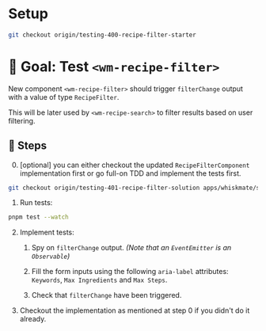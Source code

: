 # Setup

```sh
git checkout origin/testing-400-recipe-filter-starter
```

# 🎯 Goal: Test `<wm-recipe-filter>`

New component `<wm-recipe-filter>` should trigger `filterChange` output with a value of type `RecipeFilter`.

This will be later used by `<wm-recipe-search>` to filter results based on user filtering.

## 📝 Steps

0. [optional] you can either checkout the updated `RecipeFilterComponent` implementation first or go full-on TDD and implement the tests first.
```sh
git checkout origin/testing-401-recipe-filter-solution apps/whiskmate/src/app/recipe/recipe-filter.component.ts
```

1. Run tests:

```sh
pnpm test --watch
```

2. Implement tests:

   1. Spy on `filterChange` output. _(Note that an `EventEmitter` is an `Observable`)_

   2. Fill the form inputs using the following `aria-label` attributes: `Keywords`, `Max Ingredients` and `Max Steps`.

   3. Check that `filterChange` have been triggered.

3. Checkout the implementation as mentioned at step 0 if you didn't do it already.
